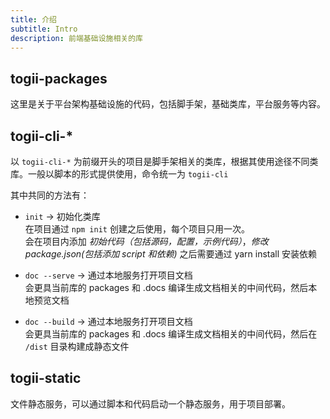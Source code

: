 ```yaml
---
title: 介绍
subtitle: Intro
description: 前端基础设施相关的库
---
```


## togii-packages

这里是关于平台架构基础设施的代码，包括脚手架，基础类库，平台服务等内容。

## togii-cli-*

以 `togii-cli-*` 为前缀开头的项目是脚手架相关的类库，根据其使用途径不同类库。一般以脚本的形式提供使用，命令统一为 `togii-cli`

其中共同的方法有：

- `init` -> 初始化类库 <br>
  在项目通过 `npm init` 创建之后使用，每个项目只用一次。<br>
  会在项目内添加 *初始代码（包括源码，配置，示例代码）*，*修改 package.json(包括添加 script 和依赖)*
  之后需要通过 yarn install 安装依赖

- `doc --serve` -> 通过本地服务打开项目文档 <br>
  会更具当前库的 packages 和 .docs 编译生成文档相关的中间代码，然后本地预览文档

- `doc --build` -> 通过本地服务打开项目文档 <br>
  会更具当前库的 packages 和 .docs 编译生成文档相关的中间代码，然后在 `/dist` 目录构建成静态文件

## togii-static

文件静态服务，可以通过脚本和代码启动一个静态服务，用于项目部署。

